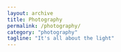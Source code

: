 ```yaml
---
layout: archive
title: Photography
permalink: /photography/
category: "photography"
tagline: "It's all about the light"
---
```


